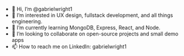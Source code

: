- 👋 Hi, I’m @gabrielwright1
- 👀 I’m interested in UX design, fullstack development, and all things engineering.
- 🌱 I’m currently learning MongoDB, Express, React, and Node.
- 💞️ I’m looking to collaborate on open-source projects and small demo apps
- 📫 How to reach me on LinkedIn: gabrielwright1

<!---
gabrielwright1/gabrielwright1 is a ✨ special ✨ repository because its `README.md` (this file) appears on your GitHub profile.
You can click the Preview link to take a look at your changes.
--->
